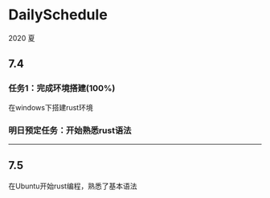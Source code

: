 # DailySchedule
2020 夏

##  7.4

### 任务1：完成环境搭建(100%)

在windows下搭建rust环境

### 明日预定任务：开始熟悉rust语法

---
##  7.5

在Ubuntu开始rust编程，熟悉了基本语法
